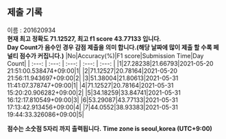 


  
## 제출 기록  
이름 : 201620934  
**현재 최고 정확도 71.12527, 최고 f1 score 43.77133 입니다.**  
**Day Count가 음수인 경우 감점 제출을 의미 합니다.(해당 날짜에 많이 제출 할 수록 페널티 점수가 커집니다.)**
|No|Accuracy(%)|F1 score|Submission Time|Day Count|
| :---: | :---: | :---: | :---: | :---: |
|1|27.28238|21.66793|2021-05-20 21:51:00.538474+09:00|1|
|2|71.12527|20.78164|2021-05-20 21:56:11.943697+09:00|2|
|3|51.38004|21.80613|2021-05-31 11:41:07.378747+09:00|1|
|4|71.12527|20.78164|2021-05-31 15:20:20.906282+09:00|2|
|5|34.18259|33.84741|2021-05-31 16:12:17.810549+09:00|3|
|6|53.29087|43.77133|2021-05-31 17:13:42.913456+09:00|4|
|7|44.0552|38.93383|2021-05-31 19:44:33.326086+09:00|5|


**점수는 소숫점 5자리 까지 출력됩니다.**
**Time zone is seoul,korea (UTC+9:00)**
